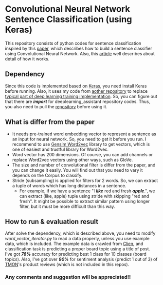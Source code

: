 # Convolutional Neural Network Sentence Classification (using Keras)
This repository consists of python codes for sentence classification inspired by this [paper](http://www.aclweb.org/anthology/D14-1181), which describes how to build a sentence classifier using Convolutional Neural Network. Also, this [article](http://www.wildml.com/2015/12/implementing-a-cnn-for-text-classification-in-tensorflow) well describes about detail of how it works.

## Dependency
Since this code is implemented based on [Keras](http://keras.io/), you need install Keras before running. Also, it uses my code from [aother repository](https://github.com/kh-kim/deeplearning_assistant) to replace [typical part of deep learning training implementation][1]. So, you can figure out that there are ***import*** for deeplearning_assistant repository codes. Thus, you also need to pull the [repository](https://github.com/kh-kim/deeplearning_assistant) before using it.

## What is differ from the paper
- It needs pre-trained word embedding vector to represent a sentence as an input for neural network.
So, you need to get it before you run. I recommend to use [Gensim Word2vec](https://radimrehurek.com/gensim/models/word2vec.html) library to get vectors, which is one of easiest and trustful library for Word2vec.
- Word vector has 200 dimensions. Of course, you can add channels or replace Word2vec vectors using other ways, such as GloVe.
- The size and number of convolutional filter is differ from the paper, and you can change it easily. You will find out that you need to vary it depends on the Corpus to classify.
- Stride (subsampling) is applied for filters for 2 words. So, we can extract a tuple of words which has long distances in a sentence.
  - For example, if we have a sentence "I ***like*** red and fresh ***apple***.", we can extract (like, apple) tuple using stride with skipping "red and fresh". It might be possible to extract similar pattern using longer filter, but it must be more difficult than this way.

## How to run & evaluation result
After solve the dependency, which is described above, you need to modify *word_vector_iterator.py* to read a data properly, unless you use example data, which is included. The example data is crawled from [Clien](http://clien.net/), and classification task is predicting a proper board topic using a title of post. I've got ***78%*** accuracy for predicting best 1 class for 10 classes (board topics). Also, I've got over ***90%*** for sentiment analysis (predict 1 out of 3) of [TMON](http://www.ticketmonster.co.kr/)'s product reviews (which is not included in this repos).   

### Any comments and suggestion will be appreciated!!

[1]: https://github.com/kh-kim/deeplearning_assistant/blob/master/README.md "How to use deeplearning_assistant"
